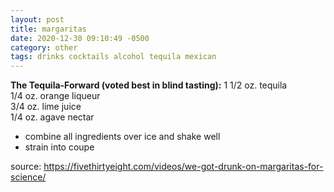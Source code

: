 ```yaml
---
layout: post
title: margaritas
date: 2020-12-30 09:10:49 -0500
category: other
tags: drinks cocktails alcohol tequila mexican
---
```


**The Tequila-Forward (voted best in blind tasting):**
1 1/2 oz. tequila  
1/4 oz. orange liqueur  
3/4 oz. lime juice  
1/4 oz. agave nectar  
* combine all ingredients over ice and shake well
* strain into coupe

source: <https://fivethirtyeight.com/videos/we-got-drunk-on-margaritas-for-science/>
